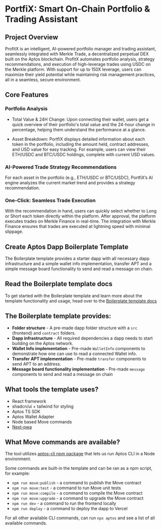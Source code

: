 # PortfiX: Smart On-Chain Portfolio & Trading Assistant
## Project Overview
ProfitX is an intelligent, AI-powered portfolio manager and trading assistant, seamlessly integrated with Merkle Trade, a decentralized perpetual DEX built on the Aptos blockchain. ProfitX automates portfolio analysis, strategy recommendations, and execution of high-leverage trades using USDC on the Merkle platform. With support for up to 150X leverage, users can maximize their yield potential while maintaining risk management practices, all in a seamless, secure environment.

## Core Features
### Portfolio Analysis
- Total Value & 24H Change: Upon connecting their wallet, users get a quick overview of their portfolio's total value and the 24-hour change in percentage, helping them understand the performance at a glance.

- Asset Breakdown: PortfiX displays detailed information about each token in the portfolio, including the amount held, contract addresses, and USD value for easy tracking. For example, users can view their ETH/USDC and BTC/USDC holdings, complete with current USD values.

### AI-Powered Trade Strategy Recommendations
For each asset in the portfolio (e.g., ETH/USDC or BTC/USDC), PortfiX’s AI engine analyzes the current market trend and provides a strategy recommendation.

### One-Click: Seamless Trade Execution
With the recommendation in hand, users can quickly select whether to Long or Short each token directly within the platform. After approval, the platform executes trades on Merkle Finance in real-time. The integration with Merkle Finance ensures that trades are executed at lightning speed with minimal slippage.


## Create Aptos Dapp Boilerplate Template

The Boilerplate template provides a starter dapp with all necessary dapp infrastructure and a simple wallet info implementation, transfer APT and a simple message board functionality to send and read a message on chain.

## Read the Boilerplate template docs
To get started with the Boilerplate template and learn more about the template functionality and usage, head over to the [Boilerplate template docs](https://learn.aptoslabs.com/en/dapp-templates/boilerplate-template) 


## The Boilerplate template provides:

- **Folder structure** - A pre-made dapp folder structure with a `src` (frontend) and `contract` folders.
- **Dapp infrastructure** - All required dependencies a dapp needs to start building on the Aptos network.
- **Wallet Info implementation** - Pre-made `WalletInfo` components to demonstrate how one can use to read a connected Wallet info.
- **Transfer APT implementation** - Pre-made `transfer` components to send APT to an address.
- **Message board functionality implementation** - Pre-made `message` components to send and read a message on chain


## What tools the template uses?

- React framework
- shadcn/ui + tailwind for styling
- Aptos TS SDK
- Aptos Wallet Adapter
- Node based Move commands
- [Next-pwa](https://ducanh-next-pwa.vercel.app/)

## What Move commands are available?

The tool utilizes [aptos-cli npm package](https://github.com/aptos-labs/aptos-cli) that lets us run Aptos CLI in a Node environment.

Some commands are built-in the template and can be ran as a npm script, for example:

- `npm run move:publish` - a command to publish the Move contract
- `npm run move:test` - a command to run Move unit tests
- `npm run move:compile` - a command to compile the Move contract
- `npm run move:upgrade` - a command to upgrade the Move contract
- `npm run dev` - a command to run the frontend locally
- `npm run deploy` - a command to deploy the dapp to Vercel

For all other available CLI commands, can run `npx aptos` and see a list of all available commands.
